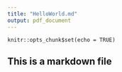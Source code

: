 ```yaml
---
title: "HelloWorld.md"
output: pdf_document
---
```


```{r setup, include=FALSE}
knitr::opts_chunk$set(echo = TRUE)
```

## This is a markdown file



